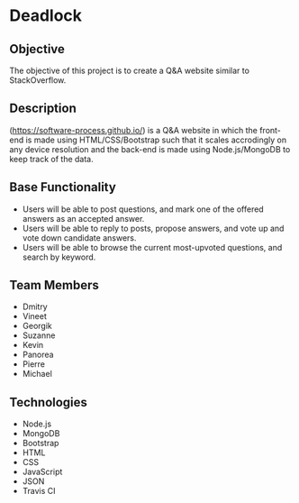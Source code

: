# Deadlock
## Objective
The objective of this project is to create a Q&A website similar to StackOverflow.

## Description
(https://software-process.github.io/) is a Q&A website in which the front-end is made using HTML/CSS/Bootstrap such that it scales accrodingly on any device resolution and the back-end is made using Node.js/MongoDB to keep track of the data.

## Base Functionality
* Users will be able to post questions, and mark one of the offered answers as an accepted answer.
* Users will be able to reply to posts, propose answers, and vote up and vote down candidate answers.
* Users will be able to browse the current most-upvoted questions, and search by keyword. 

## Team Members
* Dmitry
* Vineet
* Georgik
* Suzanne
* Kevin 
* Panorea
* Pierre
* Michael

## Technologies
* Node.js
* MongoDB
* Bootstrap
* HTML
* CSS
* JavaScript
* JSON
* Travis CI
